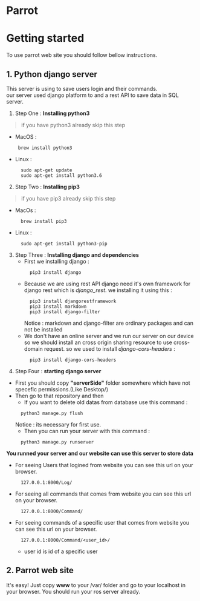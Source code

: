 
# Parrot 
# Getting started 
To use parrot web site you should follow bellow instructions.
## 1. Python django server 
This server is using to save users login and their commands.  
our server used django platform to and a rest API to save data in SQL server.

1. Step One : **Installing python3**
>if you have python3 already skip this step

	
 * MacOS :
	>
		brew install python3 
	
* Linux :
	>
		sudo apt-get update
		sudo apt-get install python3.6
2. Step Two : **Installing pip3**
>if you have pip3 already skip this step
* MacOs :
	>
		brew install pip3
* Linux :
	>
		sudo apt-get install python3-pip
	
3. Step Three : **Installing django and dependencies**
	* First we installing django :
		>
			pip3 install django 
	* Because we are using rest API django need it's own framework for django rest which is _django_rest_. we installing it using this :
		>
			pip3 install djangorestframework
			pip3 install markdown 
			pip3 install django-filter
		Notice : markdown and django-filter are ordinary packages and can not be installed
	* We don't have an online server and we run our server on our device so we should install an cross origin sharing resource to use cross-domain request. so we used to install _django-cors-headers_ :
		>
			pip3 install django-cors-headers
4. Step Four : **starting django server**
* First you should copy **"serverSide"** folder somewhere which have not specefic permissions.(Like Desktop/)
* Then go to that repository  and then 
	* If you want to delete old datas from database use this command :
	>
		python3 manage.py flush
	Notice : its necessary for first use.
	* Then you can run your server with this command :
	>
		python3 manage.py runserver

**You runned your server and our website can use this server to store data**

* For seeing Users that logined from website you can see this url on your browser.
	> 
		127.0.0.1:8000/Log/
* For seeing all commands that comes from website you can see this url on your browser.
	> 
		127.0.0.1:8000/Command/
* For seeing commands of a specific user that comes from website you can see this url on your browser.
	> 
		127.0.0.1:8000/Command/<user_id>/
	
	* user id is  id of a specific user


## 2. Parrot web site

It's easy! Just copy **www** to your /var/ folder and go to  your localhost in your browser. You should run your ros server already.
